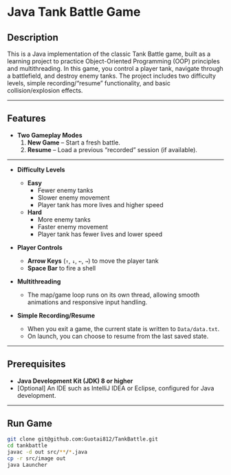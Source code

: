 # Java Tank Battle Game

## Description
This is a Java implementation of the classic Tank Battle game, built as a learning project to practice Object-Oriented Programming (OOP) principles and multithreading. In this game, you control a player tank, navigate through a battlefield, and destroy enemy tanks. The project includes two difficulty levels, simple recording/“resume” functionality, and basic collision/explosion effects.

---

## Features
- **Two Gameplay Modes**
    1. **New Game** – Start a fresh battle.
    2. **Resume** – Load a previous “recorded” session (if available).

---

- **Difficulty Levels**
    - **Easy**
        - Fewer enemy tanks
        - Slower enemy movement
        - Player tank has more lives and higher speed
    - **Hard**
        - More enemy tanks
        - Faster enemy movement
        - Player tank has fewer lives and lower speed

- **Player Controls**
    - **Arrow Keys** (`↑`, `↓`, `←`, `→`) to move the player tank
    - **Space Bar** to fire a shell

- **Multithreading**
    - The map/game loop runs on its own thread, allowing smooth animations and responsive input handling.

- **Simple Recording/Resume**
    - When you exit a game, the current state is written to `Data/data.txt`.
    - On launch, you can choose to resume from the last saved state.

---

## Prerequisites
- **Java Development Kit (JDK) 8 or higher**
- [Optional] An IDE such as IntelliJ IDEA or Eclipse, configured for Java development.

---

## Run Game
```bash
git clone git@github.com:Guotai812/TankBattle.git
cd tankbattle
javac -d out src/**/*.java
cp -r src/image out
java Launcher
